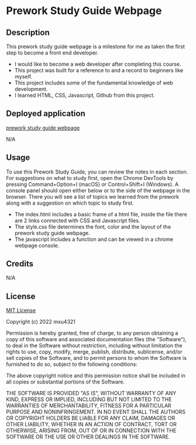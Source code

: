 # Prework Study Guide Webpage

## Description

This prework study guide webpage is a milestone for me as taken the first step to become a front end developer.

- I would like to become a web developer after completing this course.
- This project was built for a reference to and a record to beginners like myself.
- This project includes some of the fundamental knowledge of web development.
- I learned HTML, CSS, Javascript, Github from this project.


## Deployed application
[prework study guide webpage](https://mxu4321.github.io/prework-study-guide/)

N/A

## Usage

To use this Prework Study Guide, you can review the notes in each section. For suggestions on what to study first, open the Chrome DevTools by pressing Command+Option+I (macOS) or Control+Shift+I (Windows). A console panel should open either below or to the side of the webpage in the browser. There you will see a list of topics we learned from the prework along with a suggestion on which topic to study first.

- The index.html includes a basic frame of a html file, inside the file there are 2 links connected with CSS and Javascript files.
- The style.css file determines the font, color and the layout of the prework study guide webpage.
- The javascript includes a function and can be viewed in a chrome webpage console.

## Credits

N/A

## License

[MIT License](https://github.com/mxu4321/prework-study-guide/blob/6f02724c4af43579d059201b2094eaf3bd35064b/LICENSE) 

Copyright (c) 2022 mxu4321

Permission is hereby granted, free of charge, to any person obtaining a copy
of this software and associated documentation files (the "Software"), to deal
in the Software without restriction, including without limitation the rights
to use, copy, modify, merge, publish, distribute, sublicense, and/or sell
copies of the Software, and to permit persons to whom the Software is
furnished to do so, subject to the following conditions:

The above copyright notice and this permission notice shall be included in all
copies or substantial portions of the Software.

THE SOFTWARE IS PROVIDED "AS IS", WITHOUT WARRANTY OF ANY KIND, EXPRESS OR
IMPLIED, INCLUDING BUT NOT LIMITED TO THE WARRANTIES OF MERCHANTABILITY,
FITNESS FOR A PARTICULAR PURPOSE AND NONINFRINGEMENT. IN NO EVENT SHALL THE
AUTHORS OR COPYRIGHT HOLDERS BE LIABLE FOR ANY CLAIM, DAMAGES OR OTHER
LIABILITY, WHETHER IN AN ACTION OF CONTRACT, TORT OR OTHERWISE, ARISING FROM,
OUT OF OR IN CONNECTION WITH THE SOFTWARE OR THE USE OR OTHER DEALINGS IN THE
SOFTWARE.
